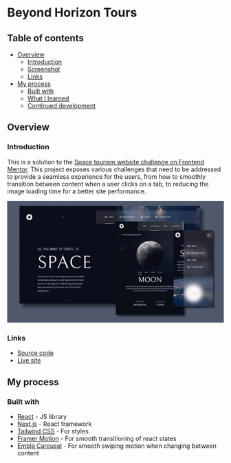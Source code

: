 # Beyond Horizon Tours

## Table of contents

- [Overview](#overview)
  - [Introduction](#introduciton)
  - [Screenshot](#screenshot)
  - [Links](#links)
- [My process](#my-process)
  - [Built with](#built-with)
  - [What I learned](#what-i-learned)
  - [Continued development](#continued-development)

## Overview

### Introduction

This is a solution to the [Space tourism website challenge on Frontend Mentor](https://www.frontendmentor.io/challenges/space-tourism-multipage-website-gRWj1URZ3).
This project exposes various challenges that need to be addressed to provide a seamless experience for the users, from how to smoothly transition between content when a user clicks on a tab, to reducing the image loading time for a better site performance.

![](./public/final_mockup.jpg)

### Links

- [Source code](https://github.com/charmainelhm/beyond-horizon-tours)
- [Live site](https://beyondhorizon-tours.vercel.app/)

## My process

### Built with

- [React](https://reactjs.org/) - JS library
- [Next.js](https://nextjs.org/) - React framework
- [Tailwind CSS](https://tailwindcss.com/) - For styles
- [Framer Motion](https://www.framer.com/motion/) - For smooth transitioning of react states
- [Embla Carousel](https://www.embla-carousel.com/) - For smooth swiping motion when changing between content

<!-- ### What I learned

Use this section to recap over some of your major learnings while working through this project. Writing these out and providing code samples of areas you want to highlight is a great way to reinforce your own knowledge.

To see how you can add code snippets, see below:

```html
<h1>Some HTML code I'm proud of</h1>
```

```css
.proud-of-this-css {
  color: papayawhip;
}
```

```js
const proudOfThisFunc = () => {
  console.log("🎉");
};
```

If you want more help with writing markdown, we'd recommend checking out [The Markdown Guide](https://www.markdownguide.org/) to learn more.

**Note: Delete this note and the content within this section and replace with your own learnings.**

### Continued development

Use this section to outline areas that you want to continue focusing on in future projects. These could be concepts you're still not completely comfortable with or techniques you found useful that you want to refine and perfect. -->
